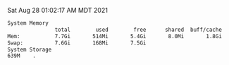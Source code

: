 Sat Aug 28 01:02:17 AM MDT 2021
```bash
System Memory
               total        used        free      shared  buff/cache   available
Mem:           7.7Gi       514Mi       5.4Gi       8.0Mi       1.8Gi       6.8Gi
Swap:          7.6Gi       168Mi       7.5Gi
System Storage
639M	.
```
